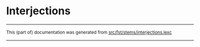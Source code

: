 # Interjections

* * *

<small>This (part of) documentation was generated from [src/fst/stems/interjections.lexc](https://github.com/giellalt/lang-rmf/blob/main/src/fst/stems/interjections.lexc)</small>

---

